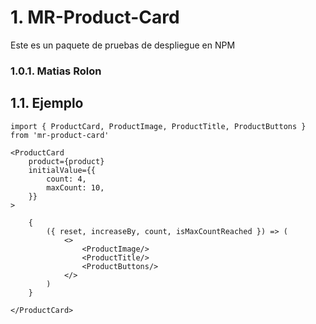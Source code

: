 # 1. MR-Product-Card

Este es un paquete de pruebas de despliegue en NPM

### 1.0.1. Matias Rolon

## 1.1. Ejemplo

```
import { ProductCard, ProductImage, ProductTitle, ProductButtons } from 'mr-product-card'
```

```
<ProductCard
    product={product}
    initialValue={{
        count: 4,
        maxCount: 10,
    }}
>

    {
        ({ reset, increaseBy, count, isMaxCountReached }) => (
            <>
                <ProductImage/>
                <ProductTitle/>
                <ProductButtons/>
            </>
        )
    }

</ProductCard>

```
